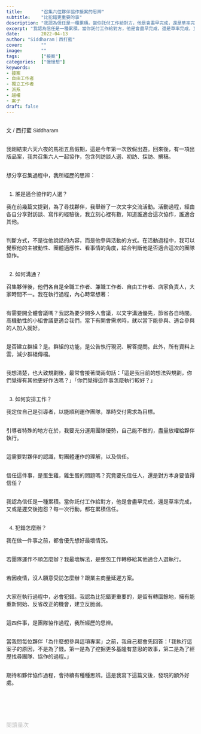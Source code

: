 ```yaml
---
title:       "召集六位夥伴協作接案的思辨"
subtitle:    "比犯錯更重要的事"
description: "我認為信任是一種累積。當你託付工作給對方，他是會盡早完成，還是草率完成，又或是遲交後抱怨？每一次行動，都在累積信任..."
excerpt: "我認為信任是一種累積。當你託付工作給對方，他是會盡早完成，還是草率完成，又或是遲交後抱怨？每一次行動，都在累積信任..."
date:        2022-04-13
author: "Siddharam｜西打藍"
cover:       ""
image:       ""
tags:        ["接案"]
categories:  ["慢慢想"]
keywords:
- 接案
- 自由工作者
- 獨立工作者
- 派系
- 越權
- 案子
draft: false
---
```


<article style="font-family: 'Noto Sans TC', '微軟正黑體', sans-serif; font-weight: 300;">

<br>文 / 西打藍 Siddharam<br><br>

我剛結束六天六夜的馬祖五島假期，這是今年第一次放假出遊。回來後，有一項出版品案，我共召集六人一起協作，包含列訪談人選、初訪、採訪、撰稿。<br><br>

想分享召集過程中，我所經歷的思辨：<br><br>

1. 誰是適合協作的人選？<br>

我在前幾篇文提到，為了尋找夥伴，我舉辦了一次文字交流活動。活動過程，經由各自分享對訪談、寫作的經驗後，我立刻心裡有數，知道誰適合這次協作，誰適合其他。<br><br>

判斷方式，不是從他說話的內容，而是他參與活動的方式。在活動過程中，我可以覺察他的主被動性、團體適應性、看事情的角度，綜合判斷他是否適合這次的團隊協作。<br><br>


2. 如何溝通？<br>

召集夥伴後，他們各自是全職工作者、兼職工作者、自由工作者、店家負責人，大家時間不一。我在執行過程，內心時常想著：<br><br>

有需要開全體會議嗎？我認為要少開多人會議，以文字溝通優先，節省各自時間。高機動性的小組會議更適合我們，當下有開會需求時，就以當下能參與、適合參與的人加入就好。<br><br>

是否建立群組？是。群組的功能，是公告執行現況、解答提問。此外，所有資料上雲，減少群組傳檔。<br><br>

我想清楚，也大致規劃後，最常會接著問兩句話：「這是我目前的想法與規劃，你們覺得有其他更好作法嗎？」「你們覺得這件事怎麼執行較好？」<br><br>


3. 如何安排工作？<br>

我定位自己是引導者，以能順利運作團隊，準時交付需求為目標。<br><br>

引導者特殊的地方在於，我要充分運用團隊優勢，自己能不做的，盡量放權給夥伴執行。<br><br>

這需要對夥伴的認識，對團體運作的理解，以及信任。<br><br>

信任這件事，是蛋生雞，雞生蛋的問題嗎？究竟要先信任人，還是對方本身要值得信任？<br><br>

我認為信任是一種累積。當你託付工作給對方，他是會盡早完成，還是草率完成，又或是遲交後抱怨？每一次行動，都在累積信任。<br><br>


4. 犯錯怎麼辦？<br>

我在做一件事之前，都會優先想好最壞情況。<br><br>

若團隊運作不順怎麼辦？我最壞解法，是整包工作轉移給其他適合人選執行。<br><br>

若因疫情，沒人願意受訪怎麼辦？跟業主商量延遲方案。<br><br>

大家在執行過程中，必會犯錯。我認為比犯錯更重要的，是留有轉圜餘地，擁有能重新開始、反省改正的機會，建立反脆弱。<br><br>

這四件事，是團隊協作過程，我所經歷的思辨。<br><br>

當我問每位夥伴「為什麼想參與這項專案」之前，我自己都會先回答：「我執行這案子的原因，不是為了錢。第一是為了挖掘更多基隆有意思的故事，第二是為了經歷找尋團隊、協作的過程。」<br><br>

期待和夥伴協作過程，會持續有種種思辨。這是我寫下這篇文後，發現的額外好處。<br><br>


<br><br><br>

</article>

<div style="color: #bfbfbf; font-size: 15px;" id="busuanzi_container_page_pv">
  閱讀量<span id="busuanzi_value_page_pv"></span>次
</div>

<script src="../../js/post.js"></script>




